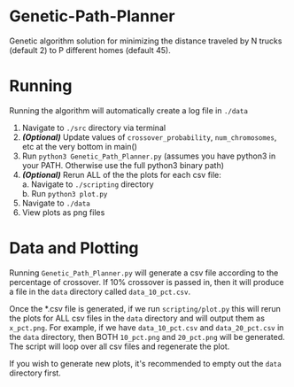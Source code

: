 # Genetic-Path-Planner

Genetic algorithm solution for minimizing the distance traveled by N trucks (default 2) to P different homes (default 45).

# Running
Running the algorithm will automatically create a log file in `./data`

1. Navigate to `./src` directory via terminal
2. ***(Optional)*** Update values of `crossover_probability`, `num_chromosomes`, etc at the very bottom in main()
3. Run `python3 Genetic_Path_Planner.py` (assumes you have python3 in your PATH. Otherwise use the full python3 binary path)
4. ***(Optional)*** Rerun ALL of the the plots for each csv file: </br>
              a. Navigate to `./scripting` directory </br>
              b. Run `python3 plot.py` </br>
6. Navigate to `./data`
7. View plots as png files

# Data and Plotting
Running `Genetic_Path_Planner.py` will generate a csv file according to the percentage of crossover. If 10% crossover is passed in, then it will produce a file in the `data` directory called `data_10_pct.csv`.

Once the *.csv file is generated, if we run `scripting/plot.py` this will rerun the plots for ALL csv files in the `data` directory and will output them as `x_pct.png`. For example, if we have `data_10_pct.csv` and `data_20_pct.csv` in the `data` directory, then BOTH `10_pct.png` and `20_pct.png` will be generated. The script will loop over all csv files and regenerate the plot.

If you wish to generate new plots, it's recommended to empty out the `data` directory first.

